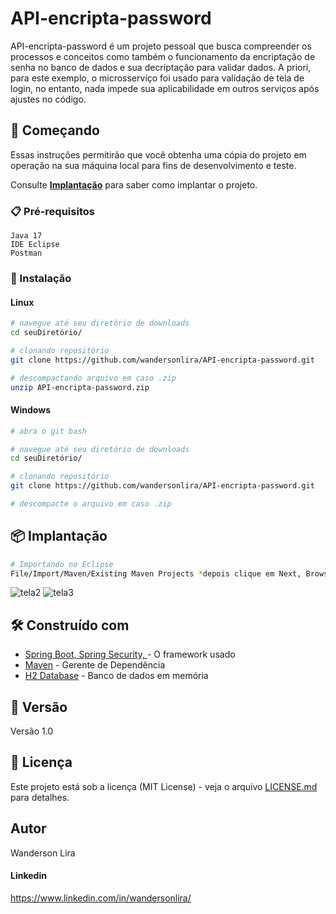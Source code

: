 # API-encripta-password
API-encripta-password é um projeto pessoal que busca compreender os processos e conceitos como também o funcionamento da encriptação de senha no banco de dados e sua decriptação para validar dados. A priori, para este exemplo, o microsserviço foi usado para validação de tela de login, no entanto, nada impede sua aplicabilidade em outros serviços após ajustes no código.

## 🚀 Começando
Essas instruções permitirão que você obtenha uma cópia do projeto em operação na sua máquina local para fins de desenvolvimento e teste.

Consulte **[Implantação](#-implanta%C3%A7%C3%A3o)** para saber como implantar o projeto.

### 📋 Pré-requisitos

```
Java 17
IDE Eclipse
Postman
```
### 🔧 Instalação
#### Linux
```bash
# navegue até seu diretório de downloads
cd seuDiretório/

# clonando repositório
git clone https://github.com/wandersonlira/API-encripta-password.git

# descompactando arquivo em caso .zip
unzip API-encripta-password.zip
```
#### Windows
```bash
# abra o git bash

# navegue até seu diretório de downloads
cd seuDiretório/

# clonando repositório
git clone https://github.com/wandersonlira/API-encripta-password.git

# descompacte o arquivo em caso .zip
```
## 📦 Implantação
```bash
# Importando no Eclipse
File/Import/Maven/Existing Maven Projects *depois clique em Next, Browse para pesquisar o arquivo e por fim Finish*
```
![tela2](https://github.com/wandersonlira/API-encripta-password/assets/128269826/17a4989c-94c7-4418-8337-77154eee2c3f)
![tela3](https://github.com/wandersonlira/API-encripta-password/assets/128269826/9a9bc05c-8265-4155-9a7a-73499602838c)

## 🛠️ Construído com

* [Spring Boot, Spring Security, ](https://spring.io/projects/spring-boot) - O framework usado
* [Maven](https://maven.apache.org/) - Gerente de Dependência
* [H2 Database](https://www.h2database.com/html/main.html) - Banco de dados em memória

## 📌 Versão
Versão 1.0
## 📄 Licença
Este projeto está sob a licença (MIT License) - veja o arquivo [LICENSE.md](https://github.com/wandersonlira/API-encripta-password/blob/main/LICENSE) para detalhes.
## Autor
Wanderson Lira
#### Linkedin
https://www.linkedin.com/in/wandersonlira/

